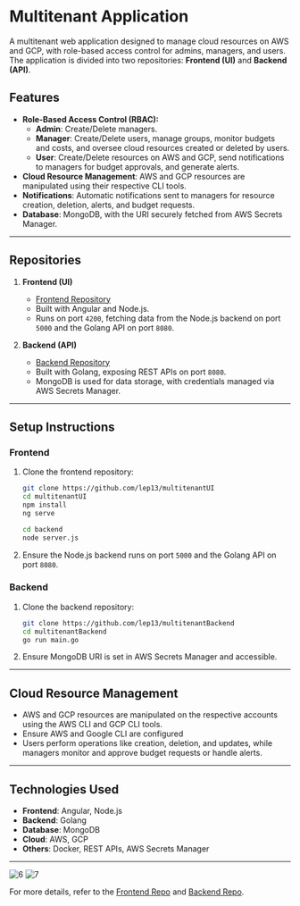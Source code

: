 # Multitenant Application

A multitenant web application designed to manage cloud resources on AWS and GCP, with role-based access control for admins, managers, and users. The application is divided into two repositories: **Frontend (UI)** and **Backend (API)**.

## Features

- **Role-Based Access Control (RBAC):**
  - **Admin**: Create/Delete managers.
  - **Manager**: Create/Delete users, manage groups, monitor budgets and costs, and oversee cloud resources created or deleted by users.
  - **User**: Create/Delete resources on AWS and GCP, send notifications to managers for budget approvals, and generate alerts.
- **Cloud Resource Management**: AWS and GCP resources are manipulated using their respective CLI tools.
- **Notifications**: Automatic notifications sent to managers for resource creation, deletion, alerts, and budget requests.
- **Database**: MongoDB, with the URI securely fetched from AWS Secrets Manager.

---

## Repositories

1. **Frontend (UI)**

   - [Frontend Repository](https://github.com/lep13/multitenantUI)
   - Built with Angular and Node.js.
   - Runs on port `4200`, fetching data from the Node.js backend on port `5000` and the Golang API on port `8080`.

2. **Backend (API)**

   - [Backend Repository](https://github.com/lep13/multitenantBackend)
   - Built with Golang, exposing REST APIs on port `8080`.
   - MongoDB is used for data storage, with credentials managed via AWS Secrets Manager.

---

## Setup Instructions

### Frontend

1. Clone the frontend repository:
   ```bash
   git clone https://github.com/lep13/multitenantUI
   cd multitenantUI
   npm install
   ng serve

   cd backend
   node server.js
   ```
2. Ensure the Node.js backend runs on port `5000` and the Golang API on port `8080`.

### Backend

1. Clone the backend repository:
   ```bash
   git clone https://github.com/lep13/multitenantBackend
   cd multitenantBackend
   go run main.go
   ```
2. Ensure MongoDB URI is set in AWS Secrets Manager and accessible.

---

## Cloud Resource Management

- AWS and GCP resources are manipulated on the respective accounts using the AWS CLI and GCP CLI tools. 
- Ensure AWS and Google CLI are configured
- Users perform operations like creation, deletion, and updates, while managers monitor and approve budget requests or handle alerts.

---

## Technologies Used

- **Frontend**: Angular, Node.js
- **Backend**: Golang
- **Database**: MongoDB
- **Cloud**: AWS, GCP
- **Others**: Docker, REST APIs, AWS Secrets Manager

---
![6](https://github.com/user-attachments/assets/cee760dc-5cb3-406e-b0d0-6fadefa39ec7)
![7](https://github.com/user-attachments/assets/cd02a3a7-4b63-40f9-a1c6-7bc972795aaa)

For more details, refer to the [Frontend Repo](https://github.com/lep13/multitenantUI) and [Backend Repo](https://github.com/lep13/multitenantBackend).

